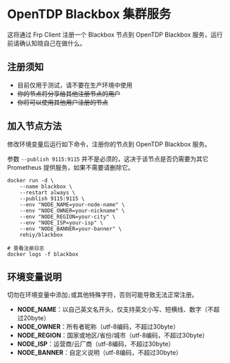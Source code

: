 # OpenTDP Blackbox 集群服务

这将通过 Frp Client 注册一个 Blackbox 节点到 OpenTDP Blackbox 服务，运行前请确认知晓自己在做什么。

## 注册须知

- 目前仅用于测试，请不要在生产环境中使用
- ~~你的节点将分享给其他注册节点的用户~~
- ~~你将可以使用其他用户注册的节点~~

## 加入节点方法

修改环境变量后运行如下命令，注册你的节点到 OpenTDP Blackbox 服务。

参数 `--publish 9115:9115` 并不是必须的，这决于该节点是否仍需要为其它 Prometheus 提供服务，如果不需要请删除它。

```shell
docker run -d \
    --name blackbox \
    --restart always \
    --publish 9115:9115 \
    --env "NODE_NAME=your-node-name" \
    --env "NODE_OWNER=your-nickname" \
    --env "NODE_REGION=your-city" \
    --env "NODE_ISP=your-isp" \
    --env "NODE_BANNER=your-banner" \
    rehiy/blackbox

# 查看注册日志
docker logs -f blackbox
```

## 环境变量说明

切勿在环境变量中添加`;`或其他特殊字符，否则可能导致无法正常注册。

- **NODE_NAME**：以自己英文名开头，仅支持英文小写、短横线、数字（不超过20byte）
- **NODE_OWNER**：所有者昵称（utf-8编码，不超过30byte）
- **NODE_REGION**：国家或地区/省份/城市（utf-8编码，不超过30byte）
- **NODE_ISP**：运营商/云厂商（utf-8编码，不超过30byte）
- **NODE_BANNER**：自定义说明（utf-8编码，不超过30byte）

